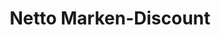 ---
title: "Netto Marken-Discount"
url: /augsburg/netto-marken-discount-neuburger-strasse/
shop: Supermarkt
---